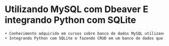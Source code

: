 # Utilizando MySQL com Dbeaver E integrando Python com SQLite

```sh
• Conhecimento adquirido em cursos sobre banco de dados MySQL utilizando o DBeaver com os comandos SQL CRUD: DDL, DQL e DML
• Integrando Python com SQLite e fazendo CRUD em um banco de dados que simula uma livraria
```
